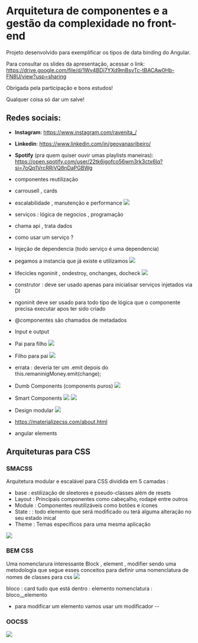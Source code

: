 # Arquitetura de componentes e a gestão da complexidade no front-end 

Projeto desenvolvido para exemplificar os tipos de data binding do Angular.

Para consultar os slides da apresentação, acessar o link: https://drive.google.com/file/d/1Wv4BDj7YXd9mBsvTc-tBACAw0Hb-FN8U/view?usp=sharing

Obrigada pela participação e bons estudos!

Qualquer coisa só dar um salve!

## Redes sociais:

- **Instagram**: https://www.instagram.com/ravenita_/
- **Linkedin**: https://www.linkedin.com/in/geovanasribeiro/
- **Spotify** (pra quem quiser ouvir umas playlists maneiras): https://open.spotify.com/user/22tk6jgofco56wm3rk3ctx6lq?si=7oQp1VrcRRiVQ8nDaPGBWg 

- componentes reutilização 
- carrousell , cards 
- escalabilidade , manutenção e performance 
![](../1.PNG)
- serviços : lógica de negocios , programação 
- chama api , trata dados 
- como usar um serviço ? 
- Injeção de dependencia (todo serviço é uma dependencia)
- pegamos a instancia que já existe e utilizamos 
![](../2.PNG)
- lifecicles ngoninit , ondestroy,  onchanges, docheck 
![](../3.PNG)
- construtor : deve ser usado apenas para inicialisar serviços injetados via DI 
- ngoninit deve ser usado para todo tipo de lógica que o componente precisa executar apos ter sido criado 
- @componentes são chamados de metadados 
- Input e output 
- Pai para filho 
![](../4.PNG)
- Filho para pai 
![](../5.PNG)
- errata : deveria ter um .emit depois do this.remaninigMoney.emit(change); 
- Dumb Components (components puros)
![](../6.PNG)
- Smart Components
![](../7.PNG)
![](../8.PNG)
- Design modular 
![](../9.PNG)
- https://materializecss.com/about.html
- angular elements 

## Arquiteturas para CSS 
### SMACSS 
Arquitetura modular e escalável para CSS dividida em 5 camadas : 
- base : estilização de sleetores e pseudo-classes além de resets 
- Layout : Principais componentes como cabeçalho, rodapé entre outros 
- Module : Componentes reutilizáveis como botões e ícones 
- State : : todo elemento que será modificado ou terá alguma alteração no seu estado inical 
- Theme : Temas específicos para uma mesma aplicação 

![](../10.PNG)

### BEM CSS 
Uma nomenclarura interessante Block , element , modifier sendo uma metodologia que segue esses conceitos para definir uma nomenclatura de nomes de classes para css 
![](../11.PNG)

bloco : card 
tudo que está dentro : elemento nomenclatura : bloco__elemento
- para modificar um elemento vamos usar um modificador -- 

### OOCSS 

![](../12.PNG)









